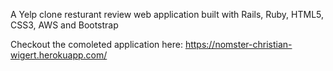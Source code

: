 A Yelp clone resturant review web application built with Rails, Ruby, HTML5, CSS3, AWS and Bootstrap

Checkout the comoleted application here: https://nomster-christian-wigert.herokuapp.com/
